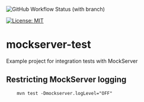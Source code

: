 ![GitHub Workflow Status (with branch)](https://img.shields.io/github/actions/workflow/status/claudioaltamura/mockserver-test/maven-build.yml?branch=main)

[![License: MIT](https://img.shields.io/badge/License-MIT-yellow.svg)](https://opensource.org/licenses/MIT)

# mockserver-test
Example project for integration tests with MockServer

## Restricting MockServer logging

```
    mvn test -Dmockserver.logLevel="OFF"
```